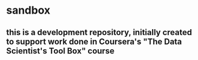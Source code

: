 # sandbox
## this is a development repository, initially created to support work done in Coursera's "The Data Scientist's Tool Box" course
